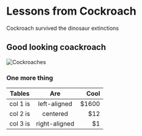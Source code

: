 # Lessons from Cockroach

Cockroach survived the dinosaur extinctions


## Good looking coackroach

![Cockroaches](https://upload.wikimedia.org/wikipedia/commons/7/72/Snodgrass_common_household_roaches.png)


### One more thing

| Tables   |      Are      |  Cool |
|----------|:-------------:|------:|
| col 1 is |  left-aligned | $1600 |
| col 2 is |    centered   |   $12 |
| col 3 is | right-aligned |    $1 |

